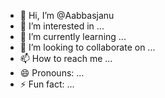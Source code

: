 - 👋 Hi, I’m @Aabbasjanu
- 👀 I’m interested in ...
- 🌱 I’m currently learning ...
- 💞️ I’m looking to collaborate on ...
- 📫 How to reach me ...
- 😄 Pronouns: ...
- ⚡ Fun fact: ...

<!---
Aabbasjanu/Aabbasjanu is a ✨ special ✨ repository because its `README.md` (this file) appears on your GitHub profile.
You can click the Preview link to take a look at your changes.
--->
